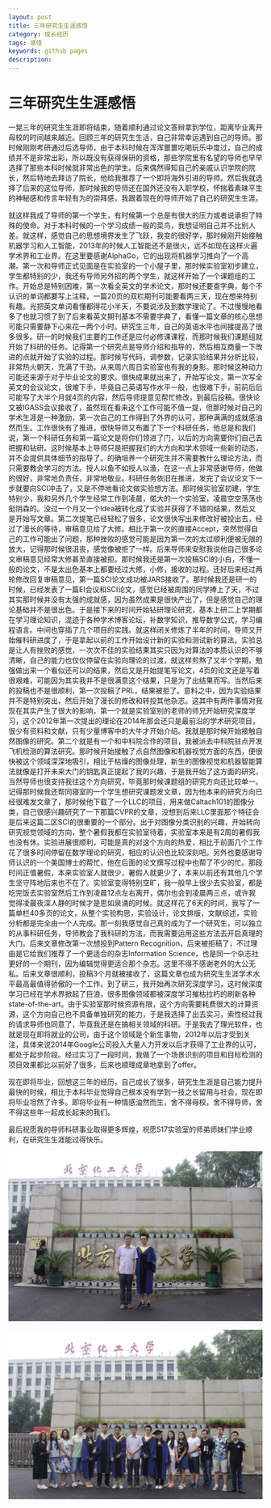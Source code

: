 ```yaml
---
layout: post
title: 三年研究生生涯感悟
category: 成长经历
tags: 感悟
keywords: github pages
description: 
---
```


# 三年研究生生涯感悟

一晃三年的研究生生涯即将结束，随着顺利通过论文答辩拿到学位，距离毕业离开母校的时间越来越近。回顾三年的研究生生活，自己非常幸运遇到自己的导师。那时候刚刚考研通过后选导师，由于本科时候在浑浑噩噩吃喝玩乐中度过，自己的成绩并不是非常出彩，所以既没有获得保研的资格，那些学院里有名望的导师也早早选择了那些本科时候就非常出色的学生。后来偶然得知自己的亲戚认识学院的院长，然后特地去拜访了院长，他给我推荐了一个即将海外引进的导师。然后我就选择了后来的这位导师，那时候我的导师还在国外还没有入职学校，怀揣着素昧平生的神秘感和传言年轻有为的崇拜感，我跟着现在的导师开始了自己的研究生生涯。

就这样我成了导师的第一个学生，有时候第一个总是有很大的压力或者说承担了特殊的使命。对于本科时候的一个学习成绩一般的菜鸟，我想证明自己并不比别人差。就这样，感觉自己的思想境界发生了飞跃，我变的很好学，那时候刚开始接触机器学习和人工智能，2013年的时候人工智能还不是很火，远不如现在这样火遍学术界和工业界。在这里要感谢AlphaGo，它的出现将机器学习推向了一个高潮。第一次和导师正式见面是在实验室的一个小屋子里，那时候实验室初步建立，学生都特别的少，我还有导师另外招的两个学生，就这样开始了一个课题组的工作。开始总是特别困难，第一次看全英文的学术论文，那时候还要查字典，每个不认识的单词都要写上注释，一篇20页的双栏期刊可能要看两三天，现在想来特别有趣。光把英文单词看懂都得花小半天，不要说涉及到数学理论了。不过慢慢地看多了也就习惯了到了后来看英文期刊基本不需要字典了，看懂一篇文章的核心思想可能只需要静下心来花一两个小时。研究生三年，自己的英语水平也间接提高了很多很多。研一的时候我们主要的工作还是应付必修课课程，而那时候我们课题组就开始了科研的任务。记得第一个研究点是导师介绍和指导的，然后相互商量一下改进的点就开始了实验的过程。那时候写代码，调参数，记录实验结果并分析比较，非常热火朝天，充满了干劲，从来周六周日实验室也有我的身影。那时候这种动力可能还来源于对于毕业论文的要求。很快成果就出来了，开始写论文，第一次写全英文的会议论文，很难下手，毕竟自己英语写作水平一般，也很难下手，前前后后可能写了大半个月就4页的内容，然后导师提意见帮忙修改，到最后投稿。很快论文被IGASS会议接收了，虽然现在看来这个工作可能不值一提，但那时候对自己的学术生涯是一种激励，第一次自己的工作得到了外界的认可，那种满满的成就感油然而生。工作很快有了推进，很快导师又布置了下一个科研任务，他总是和我们说，第一个科研任务和第一篇论文是将你们领进了门，以后的方向需要你们自己去把握和钻研。这时候基本上导师只是把握我们的大方向和学术领域一些新的动态，并不会提供具体细节的指导了。的确培养一个研究生并不需要教什么理论方法，而只需要教会学习的方法。授人以鱼不如授人以渔，在这一点上非常感谢导师，他做的很好，非常地负责任，非常地敬业。科研任务依旧在推进，发完了会议论文下一步就要向SCI冲击了，又是不停地看论文做实验想方法。那时候实验室初建，学生特别少，我和另外几个学生经常工作到凌晨，偌大的一个实验室，凌晨空空荡荡也挺阴森的。没过一个月又一个Idea被转化成了实验并获得了不错的结果，然后又是开始写文章。第二次提笔已经轻松了很多，论文很快写出来修改好被投出去，经过了漫长的等待，审稿意见给了大修。相比于第一次的直接Accept，突然觉得自己的工作可能出了问题，那种挫败的感觉可能是因为第一次的太过顺利便被无限的放大，记得那时候很沮丧，感觉像被拒了一样。后来导师来安慰我说他自己很多论文审稿意见经常大修甚至直接被拒。那时候我还是第一次投稿SCI的小白，不懂一般的论文，不是太出色基本上都要经过大修，小修，接收的过程。还好后来经过两轮修改回复审稿意见，第一篇SCI论文成功被JARS接收了。那时候我还是研一的时候，已经发表了一篇EI会议和SCI论文，感觉已经被周围的同学捧上了天，不过其实那时候并没有太强的成就感，因为虽然成果是很快产出了，但是感觉自己的理论基础并不是很出色。于是接下来的时间开始钻研理论研究，基本上研二上学期都在学习理论知识，混迹于各种学术博客论坛，补数学知识，推导数学公式，学习编程语言。中间也穿插了几个项目的实践。就这样闭关修炼了半年的时间，导师又开始催科研进度了，于是拿起以前的工作开始设计新的实验和测试新的算法。实验总是让人有挫败的感觉，一次次不佳的实验结果其实只因为对算法的本质认识的不够清晰，自己的能力也仅仅停留在实验向理论的过渡，就这样煎熬了又半个学期，勉强做出来一个看似还可以的结果，然后又是开始提笔写论文，4页的论文还是写着很艰难，可能因为其实我并不是很满意这个结果，只是为了出结果而写。当然后来的投稿也不是很顺利，第一次投稿了PRL，结果被拒了。意料之中，因为实验结果并不是特别突出，然后开始了漫长的修改和转投其他杂志。这其中有两件事情对我现在其实产生了很大的影响，第一个就是实验室别的老师的师兄开始研究深度学习，这个2012年第一次提出的理论在2014年那会还只是最前沿的学术研究项目，很少有资料和文献，只有少量博客中的大牛才开始介绍。我就是那时候开始接触自然图像的研究。第二个就是有一个和中科院合作的项目，我被派去中科院驻点开发飞机检测的算法研究。那时候开始接触了点自然图像和机器视觉方面的东西，便很快被这个领域深深地吸引，相比于枯燥的图像处理，新生的图像视觉和机器智能算法就像是打开未来大门的钥匙真正提起了我的兴趣，于是我开始了这方面的研究，当然导师也很支持我往这个方向研究，毕竟那时候课题组的研究方向还比较单一。记得那时候我还帮同寝室的一个学生想研究课题发文章，因为他本来的研究方向已经很难发文章了，那时候他下载了一个LLC的项目，用来做Caltach101的图像分类，自己很感兴趣研究了一下那篇CVPR的文章，没想到后来LLC里面那个特征会是后来这篇二区SCI的很重要的一个部分。出于对图像分类识别的兴趣，开始转向研究视觉领域的方向，整个暑假我都在实验室待着，实验室本来是有2周的暑假我也没有休。实验进展很顺利，可能是真的对这个方向的热爱，相比于前面几个工作花了很多时间停留在数学理论的研究，相应的认识也比较深刻吧。另外也要感谢导师认识的一个美国博士的帮忙，他在后面的论文撰写过程中也帮了不少的忙。那段时间正值暑假，本来实验室人就很少，暑假人就更少了，本来以前还有其他几个学生坚守阵地后来也不在了。实验室变得特别空旷，我一般早上很少去实验室，都是吃完饭去实验室然后工作到凌晨12点左右离开，偶尔也会到凌晨两三点，或许我觉得凌晨夜深人静的时候才是思如泉涌的时候。就这样花了6天的时间，我写了一篇单栏40多页的论文，从整个实验构思，实验设计，论文排版，文献综述，实验分析都是完全由一个人完成。那一刻我感觉自己真的成为了一个研究生，可以独立的从事科研任务，导师教会了我科研的方法，而我需要运用这些方法去开启真理的大门。后来文章修改第一次想投到Pattern Recognition，后来被拒稿了，不过理由是它给我们推荐了一个更适合的杂志Information Science，也是同一个杂志社更好的一个期刊，因为编辑觉得更适合那个杂志。这里不得不感谢老外的大公无私。后来文章很顺利，投稿3个月就被接收了，这篇文章也成为研究生生涯学术水平最高最值得骄傲的一个工作。到了研三，我开始再次研究深度学习，这时候深度学习已经在学术界掀起了巨浪，很多图像领域都被深度学习摧枯拉朽的刷新各种state-of-the-art。由于实验室那时候资源有限，这个方向需要耗费很大的计算资源，这个方向自己也不具备单独研究的能力，于是我选择了出去实习，索性经过我的请求导师也同意了，毕竟我还是在搞相关领域的科研。于是我去了理光软件，也就是现在即将就业的公司，由于这个领域是个新生事物，2012年以后才受到关注，具体来说2014年Google公司投入大量人力开发以后才获得了工业界的认可，都处于起步阶段。经过实习了一段时间，我做了一个场景识别的项目和目标检测的项目效果都比以前好了很多，后来也顺理成章地拿到了offer。

现在即将毕业，回想这三年的经历，自己成长了很多，研究生生涯是自己能力提升最快的时候，相比于本科毕业觉得自己根本没有学到一技之长留用与社会，现在即将毕业坦然了许多。即将毕业有一种情感油然而生，舍不得母校，舍不得导师，舍不得这些年一起成长起来的我们。

最后祝愿我的导师科研事业取得更多辉煌，祝愿517实验室的师弟师妹们学业顺利，在研究生生涯能过得快乐。

![1](/public/img/posts/master/_MG_5817.JPG)

![2](/public/img/posts/master/_MG_5815.JPG)
